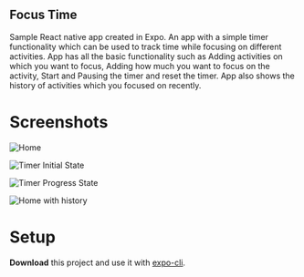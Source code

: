 ## Focus Time

Sample React native app created in Expo. An app with a simple timer functionality which can be used to track time
while focusing on different activities. App has all the basic functionality such as Adding activities on which you 
want to focus, Adding how much you want to focus on the activity, Start and Pausing the timer and reset the timer.
App also shows the history of activities which you focused on recently.

# Screenshots

![Home](/assets/github_sc/home.png?raw=true "Home")

![Timer Initial State](/assets/github_sc/timer_initial.png?raw=true "Timer Initial State")

![Timer Progress State](/assets/github_sc/timer_progress.png?raw=true "Timer Progress State")

![Home with history](/assets/github_sc/home_and_history.png?raw=true "Home with history")

# Setup

**Download** this project and use it with [expo-cli](https://docs.expo.io/get-started/installation).

